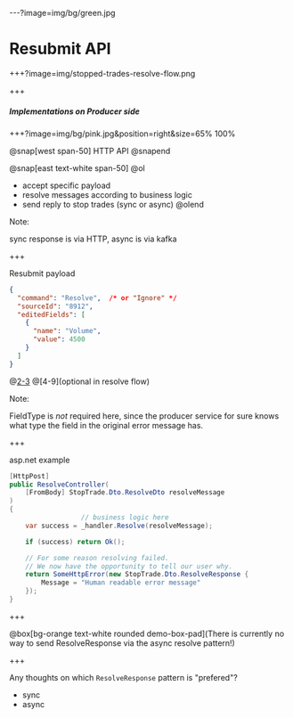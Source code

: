 ---?image=img/bg/green.jpg

# Resubmit API

+++?image=img/stopped-trades-resolve-flow.png

+++

##### Implementations on Producer side

+++?image=img/bg/pink.jpg&position=right&size=65% 100%

@snap[west span-50]
HTTP API
@snapend

@snap[east text-white span-50]
@ol
- accept specific payload
- resolve messages according to business logic
- send reply to stop trades (sync or async)
@olend

Note:

sync response is via HTTP, async is via kafka

+++

Resubmit payload


```json
{
  "command": "Resolve",  /* or "Ignore" */
  "sourceId": "8912",
  "editedFields": [
    {
      "name": "Volume",
      "value": 4500
    }
  ]
}
```

@[2-3](required)
@[4-9](optional in resolve flow)

Note:

FieldType is _not_ required here, since the producer service
for sure knows what type the field in the original error message has.

+++

asp.net example

```cs
[HttpPost]
public ResolveController(
    [FromBody] StopTrade.Dto.ResolveDto resolveMessage
)
{
                  // business logic here
    var success = _handler.Resolve(resolveMessage);

    if (success) return Ok();

    // For some reason resolving failed.
    // We now have the opportunity to tell our user why.
    return SomeHttpError(new StopTrade.Dto.ResolveResponse {
        Message = "Human readable error message"
    });
}
```

+++

@box[bg-orange text-white rounded demo-box-pad](There is currently no way to send ResolveResponse via the async resolve pattern!)

+++

Any thoughts on which `ResolveResponse` pattern is "prefered"?

- sync
- async
